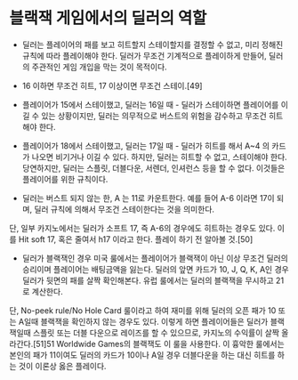# 블랙잭 게임에서의 딜러의 역할

- 딜러는 플레이어의 패를 보고 히트할지 스테이할지를 결정할 수 없고, 미리 정해진 규칙에 따라 플레이해야 한다. 딜러가 무조건 기계적으로 플레이하게 만들어, 딜러의 주관적인 게임 개입을 막는 것이 목적이다.

- 16 이하면 무조건 히트, 17 이상이면 무조건 스테이.[49]
 - 플레이어가 15에서 스테이했고, 딜러는 16일 때 - 딜러가 스테이하면 플레이어를 이길 수 있는 상황이지만, 딜러는 의무적으로 버스트의 위험을 감수하고 무조건 히트해야 한다.
 - 플레이어가 18에서 스테이했고, 딜러는 17일 때 - 딜러가 히트를 해서 A~4 의 카드가 나오면 비기거나 이길 수 있다. 하지만, 딜러는 히트할 수 없고, 스테이해야 한다.
당연하지만, 딜러는 스플릿, 더블다운, 서렌더, 인셔런스 등을 할 수 없다. 이것들은 플레이어를 위한 규칙이다.

- 딜러는 버스트 되지 않는 한, A 는 11로 카운트한다. 예를 들어 A-6 이라면 17이 되며, 딜러 규칙에 의해서 무조건 스테이한다는 것을 의미한다.

단, 일부 카지노에서는 딜러가 소프트 17, 즉 A-6의 경우에도 히트하는 경우도 있다. 이를 Hit soft 17, 혹은 줄여서 h17 이라고 한다. 플레이 하기 전 알아볼 것.[50]

- 딜러가 블랙잭인 경우 미국 룰에서는 플레이어가 블랙잭이 아닌 이상 무조건 딜러의 승리이며 플레이어는 배팅금액을 잃는다. 딜러의 앞면 카드가 10, J, Q, K, A인 경우 딜러가 뒷면의 패를 살짝 확인해본다. 유럽 룰에서는 딜러의 블랙잭을 무시하고 21로 계산한다.

단, No-peek rule/No Hole Card 룰이라고 하여 재미를 위해 딜러의 오픈 패가 10 또는 A일때 블랙잭을 확인하지 않는 경우도 있다. 이렇게 하면 플레이어들은 딜러가 블랙잭일때 스플릿 또는 더블 다운으로 레이즈를 할 수 있으므로, 카지노의 수익률이 살짝 올라간다.[51]51 Worldwide Games의 블랙잭도 이 룰을 사용한다. 이 흉악한 룰에서는 본인의 패가 11이여도 딜러의 카드가 10이나 A일 경우 더블다운을 하는 대신 히트를 하는 것이 이론상 옳은 플레이다.
